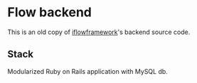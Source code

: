 # Flow backend

This is an old copy of [iflowframework](https://iflowframework.com/)'s backend source code.

## Stack

Modularized Ruby on Rails application with MySQL db.
